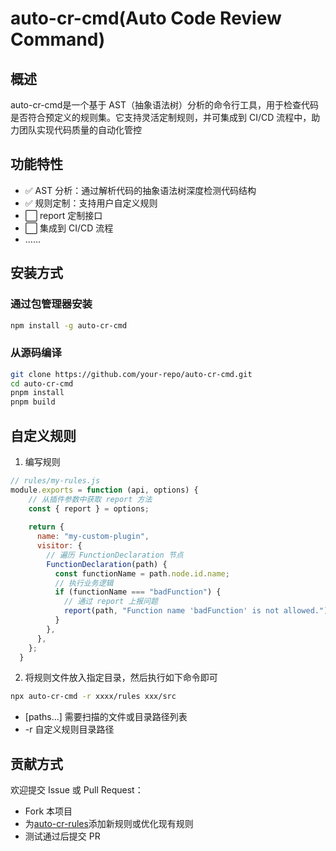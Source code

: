 # auto-cr-cmd(Auto Code Review Command)

## 概述
auto-cr-cmd是一个基于 AST（抽象语法树）分析的命令行工具，用于检查代码是否符合预定义的规则集。它支持灵活定制规则，并可集成到 CI/CD 流程中，助力团队实现代码质量的自动化管控

## 功能特性

* ✅ ​AST 分析​：通过解析代码的抽象语法树深度检测代码结构 </br>
* ✅ 规则定制​：支持用户自定义规则 </br>
* ⬜ report 定制接口 </br>
* ⬜ 集成到 CI/CD 流程 </br>
* ……

## 安装方式
### 通过包管理器安装
```bash
npm install -g auto-cr-cmd
```
### 从源码编译
```bash
git clone https://github.com/your-repo/auto-cr-cmd.git
cd auto-cr-cmd
pnpm install
pnpm build
```

## 自定义规则
1. 编写规则
```javascript
// rules/my-rules.js
module.exports = function (api, options) {
    // 从插件参数中获取 report 方法
    const { report } = options;
  
    return {
      name: "my-custom-plugin",
      visitor: {
        // 遍历 FunctionDeclaration 节点
        FunctionDeclaration(path) {
          const functionName = path.node.id.name;
          // 执行业务逻辑
          if (functionName === "badFunction") {
            // 通过 report 上报问题
            report(path, "Function name 'badFunction' is not allowed.");
          }
        },
      },
    };
  }
```
2. 将规则文件放入指定目录，然后执行如下命令即可
```bash
npx auto-cr-cmd -r xxxx/rules xxx/src
```
* [paths...] 需要扫描的文件或目录路径列表
* -r 自定义规则目录路径

## 贡献方式
欢迎提交 Issue 或 Pull Request：
* Fork 本项目
* 为[auto-cr-rules](https://github.com/wangweiwei/auto-cr-rules)添加新规则或优化现有规则
* 测试通过后提交 PR
